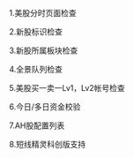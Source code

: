 1.美股分时页面检查

2.新股标识检查

3.新股所属板块检查

4.全景队列检查

5.美股买一卖一Lv1，Lv2帐号检查

6.今日/多日资金校验

7.AH股配置列表

8.短线精灵科创版支持





